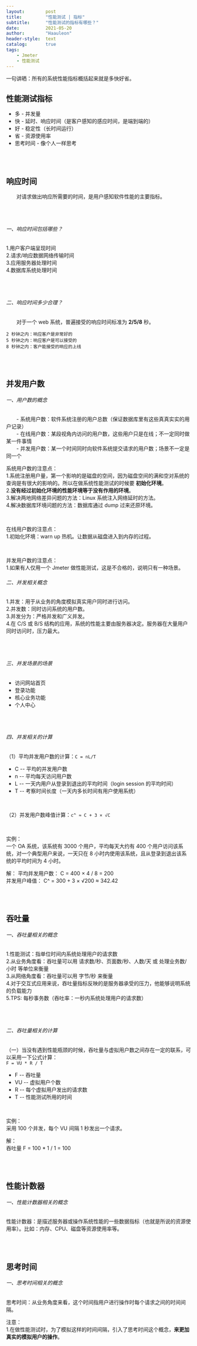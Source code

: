 ```yaml
---
layout:        post
title:         "性能测试 | 指标"
subtitle:      "性能测试的指标有哪些？"
date:          2021-05-20
author:        "Haauleon"
header-style:  text
catalog:       true
tags:
    - Jmeter
    - 性能测试
---
```


一句讲晒：所有的系统性能指标概括起来就是多快好省。             

## 性能测试指标     
* 多 - 并发量
* 快 - 延时、响应时间（是客户感知的感应时间，是端到端的）
* 好 - 稳定性（长时间运行）
* 省 - 资源使用率
* 思考时间 - 像个人一样思考

<br><br>

## 响应时间
&emsp;&emsp;对请求做出响应所需要的时间，是用户感知软件性能的主要指标。           

<br><br>

###### 一、响应时间包括哪些？        
1.用户客户端呈现时间        
2.请求/响应数据网络传输时间       
3.应用服务器处理时间        
4.数据库系统处理时间          

<br><br>


###### 二、响应时间多少合理？         
&emsp;&emsp;对于一个 web 系统，普遍接受的响应时间标准为 **2/5/8** 秒。             
```
2 秒钟之内：响应客户是非常好的
5 秒钟之内：响应客户是可以接受的 
8 秒钟之内：客户能接受的响应的上线
```

<br><br>

## 并发用户数
###### 一、用户数的概念                 
&emsp;&emsp;- 系统用户数：软件系统注册的用户总数（保证数据库里有这些真真实实的用户记录）            
&emsp;&emsp;- 在线用户数：某段视角内访问的用户数，这些用户只是在线；不一定同时做某一件事情          
&emsp;&emsp;- 并发用户数：某一个时间同时向软件系统提交请求的用户数；场景不一定是同一个           

系统用户数的注意点：     
1.系统注册用户量，第一个影响的是磁盘的空间，因为磁盘空间的满和空对系统的查询是有很大的影响的。所以在做系统性能测试的时候要 **初始化环境**。          
2.**没有经过初始化环境的性能环境等于没有作用的环境**。       
3.解决两地网络差异问题的方法：Linux 系统注入网络延时的方法。              
4.解决数据库环境问题的方法：数据库通过 dump 过来还原环境。                   

<br>

在线用户数的注意点：        
1.初始化环境：warn up 热机。让数据从磁盘进入到内存的过程。          

<br>

并发用户数的注意点：         
1.如果有人仅用一个 Jmeter 做性能测试，这是不合格的，说明只有一种场景。          

###### 二、并发相关概念
1.并发：用于从业务的角度模拟真实用户同时进行访问。        
2.并发数：同时访问系统的用户数。        
3.并发分为：严格并发和广义并发。          
4.在 C/S 或 B/S 结构的应用，系统的性能主要由服务器决定。服务器在大量用户同时访问时，压力最大。           

<br><br>

###### 三、并发场景的场景
* 访问网站首页
* 登录功能
* 核心业务功能
* 个人中心

<br><br>

###### 四、并发相关的计算
（1）平均并发用户数的计算：`C = nL/T`      
* C -- 平均的并发用户数
* n -- 平均每天访问用户数
* L -- 一天内用户从登录到退出的平均时间（login session 的平均时间）
* T -- 考察时间长度（一天内多长时间有用户使用系统）      

<br>

（2）并发用户数峰值计算：`c^ ≈ C + 3 × √C`      

<br>

实例：              
一个 OA 系统，该系统有 3000 个用户，平均每天大约有 400 个用户访问该系统，对一个典型用户来说，一天只在 8 小时内使用该系统，且从登录到退出该系统的平均时间为 4 小时。             

解：
平均并发用户数： C = 400 × 4 / 8 = 200            
并发用户峰值：   C^ = 300 + 3 × √200 ≈ 342.42            

<br><br>

## 吞吐量
###### 一、吞吐量相关的概念
1.性能测试：指单位时间内系统处理用户的请求数               
2.从业务角度看：吞吐量可以用 请求数/秒、页面数/秒、人数/天 或 处理业务数/小时 等单位来衡量              
3.从网络角度看：吞吐量可以用 字节/秒 来衡量      
4.对于交互式应用来说，吞吐量指标反映的是服务器承受的压力，他能够说明系统的负载能力            
5.TPS: 每秒事务数（吞吐率：一秒内系统处理用户的请求数）           

<br><br>

###### 二、吞吐量相关的计算
（一）当没有遇到性能瓶颈的时候，吞吐量与虚拟用户数之间存在一定的联系，可以采用一下公式计算：           
`F = VU * R / T`          

* F -- 吞吐量
* VU -- 虚拟用户个数
* R -- 每个虚拟用户发出的请求数
* T -- 性能测试所用的时间         

<br>

实例：         
采用 100 个并发，每个 VU 间隔 1 秒发出一个请求。         

解：     
吞吐量 F = 100 * 1 / 1 = 100

<br><br>

## 性能计数器
###### 一、性能计数器相关的概念
性能计数器：是描述服务器或操作系统性能的一些数据指标（也就是所说的资源使用率）。比如：内存、CPU、磁盘等资源使用率等。             

<br><br>

## 思考时间
###### 一、思考时间相关的概念
思考时间：从业务角度来看，这个时间指用户进行操作时每个请求之间的时间间隔。           

注意：       
1.在做性能测试时，为了模拟这样的时间间隔，引入了思考时间这个概念，**来更加真实的模拟用户的操作**。         